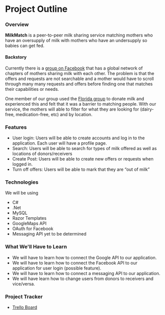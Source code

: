 # Project Outline
### Overview

**MilkMatch** is a peer-to-peer milk sharing service matching mothers who have an oversupply of milk with mothers who have an undersupply so babies can get fed. 

#### Backstory

Currently there is a [group on Facebook](https://www.facebook.com/hm4hb/) that has a global network of chapters of mothers sharing milk with each other. The problem is that the offers and requests are not searchable and a mother would have to scroll through many many requests and offers before finding one that matches their capabilities or needs. 

One member of our group used the [Florida group](https://www.facebook.com/hm4hbflorida/) to donate milk and experienced this and felt that it was a barrier to matching people. With our service, the mothers will able to filter for what they are looking for (dairy-free, medication-free, etc) and by location.

### Features
-	User login: Users will be able to create accounts and log in to the application. Each user will have a profile page.
-	Search: Users will be able to search for types of milk offered as well as locations of donors/receivers
-	Create Post: Users will be able to create new offers or requests when logged in. 
-	Turn off offers: Users will be able to mark that they are “out of milk”

### Technologies

We will be using 
- 	C#
-	.Net
-	MySQL
-	Razor Templates
-	GoogleMaps API
-	OAuth for Facebook
-	Messaging API yet to be determined

### What We'll Have to Learn
-	We will have to learn how to connect the Google API to our application. 
-	We will have to learn how to connect the Facebook API to our application for user login (possible feature). 
-	We will have to learn how to connect a messaging API to our application. 
-	We will have learn how to change users from donors to receivers and vice/versa.

### Project Tracker

- [Trello Board](https://trello.com/b/fHZBpBWm)